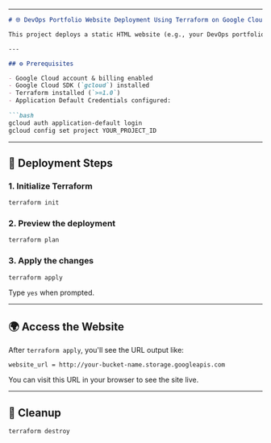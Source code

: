 

---

```markdown
# 🌐 DevOps Portfolio Website Deployment Using Terraform on Google Cloud

This project deploys a static HTML website (e.g., your DevOps portfolio) to a public Google Cloud Storage (GCS) bucket using Terraform.

---

## ⚙️ Prerequisites

- Google Cloud account & billing enabled
- Google Cloud SDK (`gcloud`) installed
- Terraform installed (`>=1.0`)
- Application Default Credentials configured:
  
```bash
gcloud auth application-default login
gcloud config set project YOUR_PROJECT_ID
````

---

## 🚀 Deployment Steps

### 1. Initialize Terraform

```bash
terraform init
```

### 2. Preview the deployment

```bash
terraform plan
```

### 3. Apply the changes

```bash
terraform apply
```

Type `yes` when prompted.

---



## 🌍 Access the Website

After `terraform apply`, you'll see the URL output like:

```
website_url = http://your-bucket-name.storage.googleapis.com
```

You can visit this URL in your browser to see the site live.

---

## 🧹 Cleanup

```bash
terraform destroy
```



